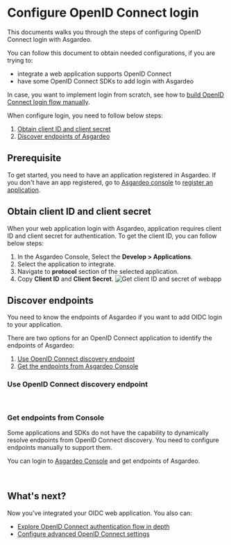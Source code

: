 # Configure OpenID Connect login

This documents walks you through the steps of configuring OpenID Connect login with Asgardeo.

You can follow this document to obtain needed configurations, if you are trying to:
 - integrate a web application supports OpenID Connect <br>
 - have some OpenID Connect SDKs to add login with Asgardeo  <br>

In case, you want to implement login from scratch, see how to <a href = "/guides/applications/integrate-confidential-client">build OpenID Connect login flow manually</a>.

When configure login, you need to follow below steps:
1. [Obtain client ID and client secret](#obtain-client-id-and-client-secret)
2. [Discover endpoints of Asgardeo](#discover-endpoints)

## Prerequisite
To get started, you need to have an application registered in Asgardeo. If you don't have an app registered, go to [Asgardeo console](https://console.asgardeo.io/) to <a href="../register-app">register an application</a>.

## Obtain client ID and client secret
When your web application login with Asgardeo, application requires client ID and client secret for authentication. To get the client ID, you can follow below steps:
1. In the Asgardeo Console, Select the **Develop > Applications**.
2. Select the application to integrate.
3. Navigate to **protocol** section of the selected application.
4. Copy **Client ID** and **Client Secret**. 
    <img :src="$withBase('/assets/img/guides/applications/get-client-id-and-secret.png')" alt="Get client ID and secret of webapp">

## Discover endpoints
You need to know the endpoints of Asgardeo if you want to add OIDC login to your application. 

There are two options for an OpenID Connect application to identify the endpoints of Asgardeo:
 1. [Use OpenID Connect discovery endpoint](#use-openid-connect-discovery-endpoint)
 2. [Get the endpoints from Asgardeo Console](#get-endpoints-from-console)

### Use OpenID Connect discovery endpoint

 <CommonGuide guide='guides/fragments/manage-app/discover-endpoints/discover-from-discovery-endpoint.md'/>

<br>

### Get endpoints from Console

Some applications and SDKs do not have the capability to dynamically resolve endpoints from  OpenID Connect discovery. You need to configure endpoints manually to support them.

You can login to [Asgardeo Console](https://console.asgardeo.io/) and get endpoints of Asgardeo. 

 <CommonGuide guide='guides/fragments/manage-app/discover-endpoints/discover-oidc-endpoints-from-console.md'/>

<br>

## What's next?
Now you've integrated your OIDC web application. You also can:
- <a href = "/guides/applications/integrate-confidential-client">Explore OpenID Connect authentication flow in depth</a>
- <a href = "/guides/applications/web-app/oidc-settings">Configure advanced OpenID Connect settings</a>
